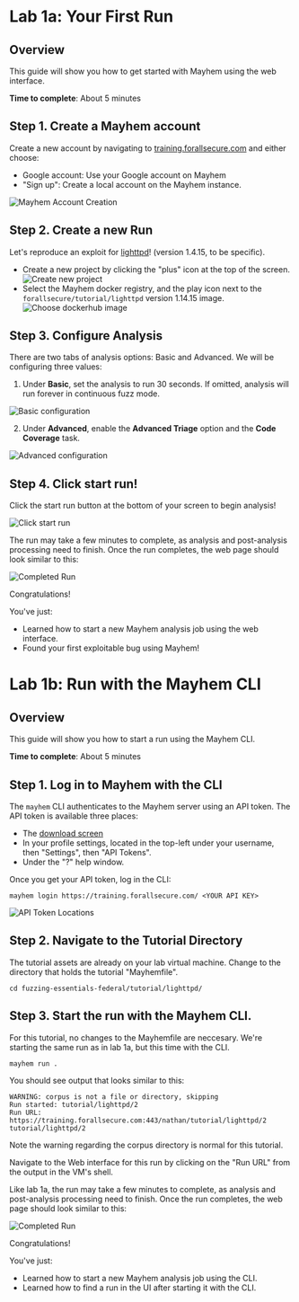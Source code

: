 # Lab 1a: Your First Run

## Overview

This guide will show you how to get started with Mayhem using the web interface.

**Time to complete**: About 5 minutes

## Step 1. Create a Mayhem account

Create a new account by navigating to 
[training.forallsecure.com](https://training.forallsecure.com) and either choose:
   * Google account: Use your Google account on Mayhem
   * "Sign up": Create a local account on the Mayhem instance. 

![Mayhem Account Creation](assets/images/account-creation.png)

## Step 2. Create a new Run

Let's reproduce an exploit for [lighttpd](https://www.lighttpd.net/)! (version
1.4.15, to be specific).

   * Create a new project by clicking the "plus" icon at the top of the screen.
![Create new project](assets/images/create-new-project.png)
   * Select the Mayhem docker registry, and the play icon next to the
   `forallsecure/tutorial/lighttpd` version 1.14.15
   image. 
![Choose dockerhub
   image](assets/images/project-from-registry.png)

## Step 3. Configure Analysis

There are two tabs of analysis options: Basic and Advanced. We will be configuring three values:
   1. Under **Basic**, set the analysis to run 30 seconds. If omitted, analysis will run
      forever in continuous fuzz mode. 

   ![Basic configuration](assets/images/basic-configuration-options.png)


   2. Under **Advanced**, enable the **Advanced Triage** option and the **Code Coverage** task. 

   ![Advanced configuration](assets/images/advanced-configuration-options.png)

   
## Step 4. Click start run!

Click the start run button at the bottom of your screen to begin analysis!

![Click start
run](assets/images/start-run-button.png)

The run may take a few minutes to complete, as analysis and post-analysis
processing need to finish. Once the run completes, the web page should look
similar to this:

![Completed Run](assets/images/completed-lab1a.png)

Congratulations!

You've just:
  * Learned how to start a new Mayhem analysis job using the web interface.
  * Found your first exploitable bug using Mayhem!
  
# Lab 1b: Run with the Mayhem CLI

## Overview

This guide will show you how to start a run using the Mayhem CLI.

**Time to complete**: About 5 minutes

## Step 1. Log in to Mayhem with the CLI

The `mayhem` CLI authenticates to the Mayhem server using an API token. The API
token  is available three places:

   * The [download screen](https://training.forallsecure.com/-/installation)
   * In your profile settings, located in the top-left under your username, then
     "Settings", then "API Tokens".
   * Under the "?" help window. 

Once you get your API token, log in the CLI:

```
mayhem login https://training.forallsecure.com/ <YOUR API KEY>
```

![API Token Locations](assets/images/api-token-locations.png)

## Step 2. Navigate to the Tutorial Directory

The tutorial assets are already on your lab virtual machine. Change to the
directory that holds the tutorial "Mayhemfile".

```
cd fuzzing-essentials-federal/tutorial/lighttpd/
```

## Step 3. Start the run with the Mayhem CLI.

For this tutorial, no changes to the Mayhemfile are neccesary. We're starting
the same run as in lab 1a, but this time with the CLI.

```
mayhem run .
```

You should see output that looks similar to this:
```
WARNING: corpus is not a file or directory, skipping
Run started: tutorial/lighttpd/2
Run URL: https://training.forallsecure.com:443/nathan/tutorial/lighttpd/2
tutorial/lighttpd/2
```

Note the warning regarding the corpus directory is normal for this tutorial.

Navigate to the Web interface for this run by clicking on the "Run URL" from
the output in the VM's shell.

Like lab 1a, the run may take a few minutes to complete, as analysis and
post-analysis processing need to finish. Once the run completes, the web page
should look similar to this:

![Completed Run](assets/images/completed-lab1a.png)

Congratulations!

You've just:
  * Learned how to start a new Mayhem analysis job using the CLI.
  * Learned how to find a run in the UI after starting it with the CLI.

<walkthrough-conclusion-trophy></walkthrough-conclusion-trophy>

